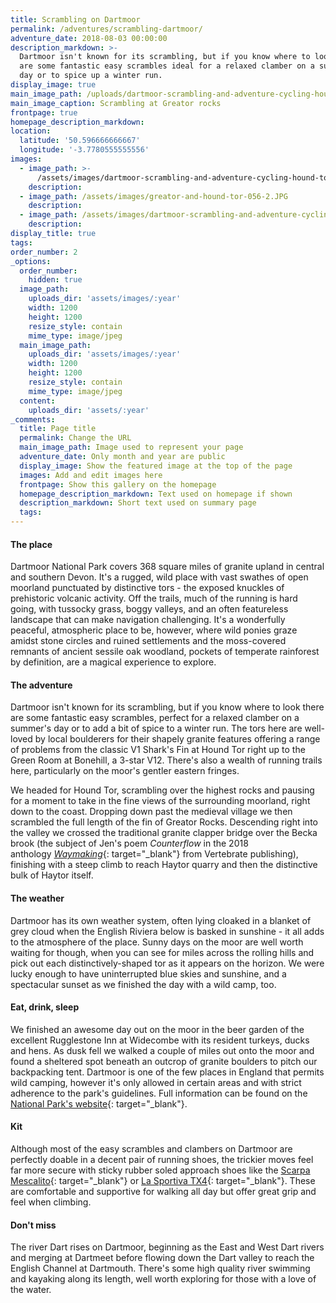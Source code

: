 ```yaml
---
title: Scrambling on Dartmoor
permalink: /adventures/scrambling-dartmoor/
adventure_date: 2018-08-03 00:00:00
description_markdown: >-
  Dartmoor isn't known for its scrambling, but if you know where to look there
  are some fantastic easy scrambles ideal for a relaxed clamber on a summer's
  day or to spice up a winter run.
display_image: true
main_image_path: /uploads/dartmoor-scrambling-and-adventure-cycling-hound-tor-101-2.JPG
main_image_caption: Scrambling at Greator rocks
frontpage: true
homepage_description_markdown:
location:
  latitude: '50.596666666667'
  longitude: '-3.7780555555556'
images:
  - image_path: >-
      /assets/images/dartmoor-scrambling-and-adventure-cycling-hound-tor-010-2.JPG
    description:
  - image_path: /assets/images/greator-and-hound-tor-056-2.JPG
    description:
  - image_path: /assets/images/dartmoor-scrambling-and-adventure-cycling-hound-tor-44.JPG
    description:
display_title: true
tags:
order_number: 2
_options:
  order_number:
    hidden: true
  image_path:
    uploads_dir: 'assets/images/:year'
    width: 1200
    height: 1200
    resize_style: contain
    mime_type: image/jpeg
  main_image_path:
    uploads_dir: 'assets/images/:year'
    width: 1200
    height: 1200
    resize_style: contain
    mime_type: image/jpeg
  content:
    uploads_dir: 'assets/:year'
_comments:
  title: Page title
  permalink: Change the URL
  main_image_path: Image used to represent your page
  adventure_date: Only month and year are public
  display_image: Show the featured image at the top of the page
  images: Add and edit images here
  frontpage: Show this gallery on the homepage
  homepage_description_markdown: Text used on homepage if shown
  description_markdown: Short text used on summary page
  tags:
---
```


#### The place

Dartmoor National Park covers 368 square miles of granite upland in central and southern Devon. It's a rugged, wild place with vast swathes of open moorland punctuated by distinctive tors - the exposed knuckles of prehistoric volcanic activity. Off the trails, much of the running is hard going, with tussocky grass, boggy valleys, and an often featureless landscape that can make navigation challenging. It's a wonderfully peaceful, atmospheric place to be, however, where wild ponies graze amidst stone circles and ruined settlements and the moss-covered remnants of ancient sessile oak woodland, pockets of temperate rainforest by definition, are a magical experience to explore.

#### The adventure

Dartmoor isn't known for its scrambling, but if you know where to look there are some fantastic easy scrambles, perfect for a relaxed clamber on a summer's day or to add a bit of spice to a winter run. The tors here are well-loved by local boulderers for their shapely granite features offering a range of problems from the classic V1 Shark's Fin at Hound Tor right up to the Green Room at Bonehill, a 3-star V12. There's also a wealth of running trails here, particularly on the moor's gentler eastern fringes.

We headed for Hound Tor, scrambling over the highest rocks and pausing for a moment to take in the fine views of the surrounding moorland, right down to the coast. Dropping down past the medieval village we then scrambled the full length of the fin of Greator Rocks. Descending right into the valley we crossed the traditional granite clapper bridge over the Becka brook (the subject of Jen's poem&nbsp;*Counterflow* in the 2018 anthology&nbsp;[*Waymaking*](https://www.v-publishing.co.uk/books/categories/wildlife-photography-and-outdoors/waymaking.html){: target="_blank"}&nbsp;from Vertebrate publishing), finishing with a steep climb to reach Haytor quarry and then the distinctive bulk of Haytor itself.

#### The weather

Dartmoor has its own weather system, often lying cloaked in a blanket of grey cloud when the English Riviera below is basked in sunshine - it all adds to the atmosphere of the place. Sunny days on the moor are well worth waiting for though, when you can see for miles across the rolling hills and pick out each distinctively-shaped tor as it appears on the horizon. We were lucky enough to have uninterrupted blue skies and sunshine, and a spectacular sunset as we finished the day with a wild camp, too.

#### Eat, drink, sleep

We finished an awesome day out on the moor in the beer garden of the excellent Rugglestone Inn at Widecombe with its resident turkeys, ducks and hens. As dusk fell we walked a couple of miles out onto the moor and found a sheltered spot beneath an outcrop of granite boulders to pitch our backpacking tent. Dartmoor is one of the few places in England that permits wild camping, however it's only allowed in certain areas and with strict adherence to the park's guidelines. Full information can be found on the [National Park's website](http://www.dartmoor.gov.uk/enjoy-dartmoor/outdoor-activities/camping){: target="_blank"}.

#### Kit

Although most of the easy scrambles and clambers on Dartmoor are perfectly doable in a decent pair of running shoes, the trickier moves feel far more secure with sticky rubber soled approach shoes like the [Scarpa Mescalito](https://www.scarpa.co.uk/approach/mescalito/){: target="_blank"} or [La Sportiva TX4](https://www.lasportiva.com/en/tx4-woman){: target="_blank"}. These are comfortable and supportive for walking all day but offer great grip and feel when climbing.

#### Don't miss

The river Dart rises on Dartmoor, beginning as the East and West Dart rivers and merging at Dartmeet before flowing down the Dart valley to reach the English Channel at Dartmouth. There's some high quality river swimming and kayaking along its length, well worth exploring for those with a love of the water.